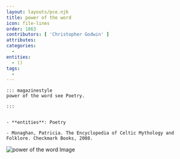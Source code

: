 ```yaml
---
layout: layouts/pce.njk
title: power of the word
icon: file-lines
order: 1863
contributors: [ 'Christopher Godwin' ]
attributes:
categories:
  - 
entities:
  - ()
tags:
  - 
---
```

``` tab [group1:Info]
::: magazinestyle
power of the word see Poetry.

:::
```
``` tab [group1:Attributes]
```
``` tab [group1:Entities]
- **entities**: Poetry
```
``` tab [group1:Sources]
- Monaghan, Patricia. The Encyclopedia of Celtic Mythology and Folklore. Checkmark Books, 2008.
```
![power of the word Image]([None])
